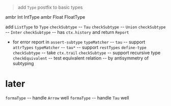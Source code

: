 > add `Type` postfix to basic types

ambr Int IntType
ambr Float FloatType

add `ListType` to `Type`
`checkSubtype` -- `Tau`
`checkSubtype` -- `Union`
`checkSubtype` -- `Inter`
`checkSubtype` -- has `ctx.history` and return `Report`
- for error report in `assert-subtype`
`typeMatcher` -- `tau` -- support `attrTypes`
`typeMatcher` -- `tau*` -- support `restTypes`
`define-type`
`checkSubtype` -- take `ctx.trail`
`checkSubtype` -- support recursive type
`checkEquivalent` -- test equivalent relation -- by antisymmetry of subtyping

# later

`formaType` -- handle `Arrow` well
`formaType` -- handle `Tau` well
